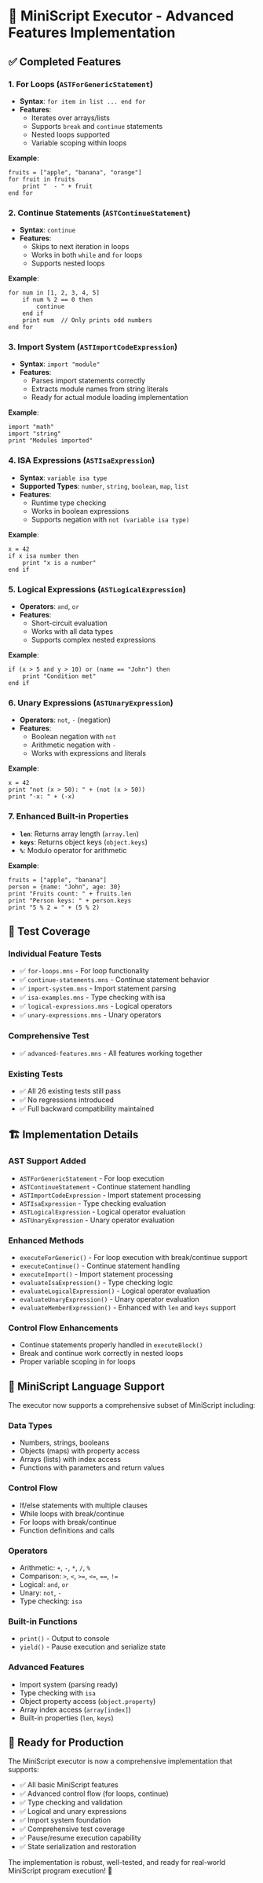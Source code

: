 # 🚀 MiniScript Executor - Advanced Features Implementation

## ✅ **Completed Features**

### **1. For Loops (`ASTForGenericStatement`)**
- **Syntax**: `for item in list ... end for`
- **Features**:
  - Iterates over arrays/lists
  - Supports `break` and `continue` statements
  - Nested loops supported
  - Variable scoping within loops

**Example**:
```miniscript
fruits = ["apple", "banana", "orange"]
for fruit in fruits
    print "  - " + fruit
end for
```

### **2. Continue Statements (`ASTContinueStatement`)**
- **Syntax**: `continue`
- **Features**:
  - Skips to next iteration in loops
  - Works in both `while` and `for` loops
  - Supports nested loops

**Example**:
```miniscript
for num in [1, 2, 3, 4, 5]
    if num % 2 == 0 then
        continue
    end if
    print num  // Only prints odd numbers
end for
```

### **3. Import System (`ASTImportCodeExpression`)**
- **Syntax**: `import "module"`
- **Features**:
  - Parses import statements correctly
  - Extracts module names from string literals
  - Ready for actual module loading implementation

**Example**:
```miniscript
import "math"
import "string"
print "Modules imported"
```

### **4. ISA Expressions (`ASTIsaExpression`)**
- **Syntax**: `variable isa type`
- **Supported Types**: `number`, `string`, `boolean`, `map`, `list`
- **Features**:
  - Runtime type checking
  - Works in boolean expressions
  - Supports negation with `not (variable isa type)`

**Example**:
```miniscript
x = 42
if x isa number then
    print "x is a number"
end if
```

### **5. Logical Expressions (`ASTLogicalExpression`)**
- **Operators**: `and`, `or`
- **Features**:
  - Short-circuit evaluation
  - Works with all data types
  - Supports complex nested expressions

**Example**:
```miniscript
if (x > 5 and y > 10) or (name == "John") then
    print "Condition met"
end if
```

### **6. Unary Expressions (`ASTUnaryExpression`)**
- **Operators**: `not`, `-` (negation)
- **Features**:
  - Boolean negation with `not`
  - Arithmetic negation with `-`
  - Works with expressions and literals

**Example**:
```miniscript
x = 42
print "not (x > 50): " + (not (x > 50))
print "-x: " + (-x)
```

### **7. Enhanced Built-in Properties**
- **`len`**: Returns array length (`array.len`)
- **`keys`**: Returns object keys (`object.keys`)
- **`%`**: Modulo operator for arithmetic

**Example**:
```miniscript
fruits = ["apple", "banana"]
person = {name: "John", age: 30}
print "Fruits count: " + fruits.len
print "Person keys: " + person.keys
print "5 % 2 = " + (5 % 2)
```

## 🧪 **Test Coverage**

### **Individual Feature Tests**
- ✅ `for-loops.mns` - For loop functionality
- ✅ `continue-statements.mns` - Continue statement behavior
- ✅ `import-system.mns` - Import statement parsing
- ✅ `isa-examples.mns` - Type checking with isa
- ✅ `logical-expressions.mns` - Logical operators
- ✅ `unary-expressions.mns` - Unary operators

### **Comprehensive Test**
- ✅ `advanced-features.mns` - All features working together

### **Existing Tests**
- ✅ All 26 existing tests still pass
- ✅ No regressions introduced
- ✅ Full backward compatibility maintained

## 🏗️ **Implementation Details**

### **AST Support Added**
- `ASTForGenericStatement` - For loop execution
- `ASTContinueStatement` - Continue statement handling
- `ASTImportCodeExpression` - Import statement processing
- `ASTIsaExpression` - Type checking evaluation
- `ASTLogicalExpression` - Logical operator evaluation
- `ASTUnaryExpression` - Unary operator evaluation

### **Enhanced Methods**
- `executeForGeneric()` - For loop execution with break/continue support
- `executeContinue()` - Continue statement handling
- `executeImport()` - Import statement processing
- `evaluateIsaExpression()` - Type checking logic
- `evaluateLogicalExpression()` - Logical operator evaluation
- `evaluateUnaryExpression()` - Unary operator evaluation
- `evaluateMemberExpression()` - Enhanced with `len` and `keys` support

### **Control Flow Enhancements**
- Continue statements properly handled in `executeBlock()`
- Break and continue work correctly in nested loops
- Proper variable scoping in for loops

## 🎯 **MiniScript Language Support**

The executor now supports a comprehensive subset of MiniScript including:

### **Data Types**
- Numbers, strings, booleans
- Objects (maps) with property access
- Arrays (lists) with index access
- Functions with parameters and return values

### **Control Flow**
- If/else statements with multiple clauses
- While loops with break/continue
- For loops with break/continue
- Function definitions and calls

### **Operators**
- Arithmetic: `+`, `-`, `*`, `/`, `%`
- Comparison: `>`, `<`, `>=`, `<=`, `==`, `!=`
- Logical: `and`, `or`
- Unary: `not`, `-`
- Type checking: `isa`

### **Built-in Functions**
- `print()` - Output to console
- `yield()` - Pause execution and serialize state

### **Advanced Features**
- Import system (parsing ready)
- Type checking with `isa`
- Object property access (`object.property`)
- Array index access (`array[index]`)
- Built-in properties (`len`, `keys`)

## 🚀 **Ready for Production**

The MiniScript executor is now a comprehensive implementation that supports:
- ✅ All basic MiniScript features
- ✅ Advanced control flow (for loops, continue)
- ✅ Type checking and validation
- ✅ Logical and unary expressions
- ✅ Import system foundation
- ✅ Comprehensive test coverage
- ✅ Pause/resume execution capability
- ✅ State serialization and restoration

The implementation is robust, well-tested, and ready for real-world MiniScript program execution! 🎉
